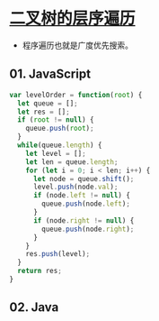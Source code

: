 # [二叉树的层序遍历](https://leetcode-cn.com/problems/binary-tree-level-order-traversal/)

- 程序遍历也就是广度优先搜索。

## 01. JavaScript
```js
var levelOrder = function(root) {
  let queue = [];
  let res = [];
  if (root != null) {
    queue.push(root);
  }
  while(queue.length) {
    let level = [];
    let len = queue.length;
    for (let i = 0; i < len; i++) {
      let node = queue.shift();
      level.push(node.val);
      if (node.left != null) {
        queue.push(node.left);
      } 
      if (node.right != null) {
        queue.push(node.right);
      }
    }
    res.push(level);
  }
  return res;
}
```


## 02. Java
```java

```